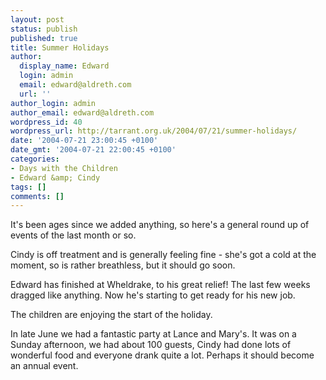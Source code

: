 ```yaml
---
layout: post
status: publish
published: true
title: Summer Holidays
author:
  display_name: Edward
  login: admin
  email: edward@aldreth.com
  url: ''
author_login: admin
author_email: edward@aldreth.com
wordpress_id: 40
wordpress_url: http://tarrant.org.uk/2004/07/21/summer-holidays/
date: '2004-07-21 23:00:45 +0100'
date_gmt: '2004-07-21 22:00:45 +0100'
categories:
- Days with the Children
- Edward &amp; Cindy
tags: []
comments: []
---
```


It\'s been ages since we added anything, so here\'s a general round up
of events of the last month or so.

Cindy is off treatment and is generally feeling fine - she\'s got a cold
at the moment, so is rather breathless, but it should go soon.

Edward has finished at Wheldrake, to his great relief! The last few
weeks dragged like anything. Now he\'s starting to get ready for his new
job.

The children are enjoying the start of the holiday.

In late June we had a fantastic party at Lance and Mary\'s. It was on a
Sunday afternoon, we had about 100 guests, Cindy had done lots of
wonderful food and everyone drank quite a lot. Perhaps it should become
an annual event.


